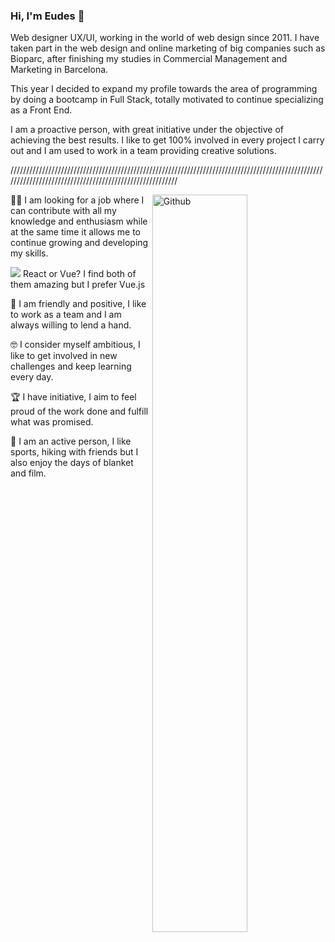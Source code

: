 ### Hi, I'm Eudes 👋

Web designer UX/UI, working in the world of web design since 2011. I have taken part in the web design and online marketing of big companies such as Bioparc, after finishing my studies in Commercial Management and Marketing in Barcelona.

This year I decided to expand my profile towards the area of programming by doing a bootcamp in Full Stack, totally motivated to continue specializing as a Front End.

I am a proactive person, with great initiative under the objective of achieving the best results. I like to get 100% involved in every project I carry out and I am used to work in a team providing creative solutions.

////////////////////////////////////////////////////////////////////////////////////////////////////////////////////////////////////////////////////////

<img width="55%" align="right" alt="Github" src="https://media.giphy.com/media/zf8yrM8nVERvW/giphy.gif" />

<p>👨‍💻 I am looking for a job where I can contribute with all my knowledge and enthusiasm while at the same time it allows me to continue growing and developing my skills.</p>
<p><img src="https://vuejs.org/images/icons/favicon-16x16.png"> React or Vue? I find both of them amazing but I prefer Vue.js</p>

<p>👾 I am friendly and positive, I like to work as a team and I am always willing to lend a hand.
<p>🤓 I consider myself ambitious, I like to get involved in new challenges and keep learning every day.</p>
<p>🏆 I have initiative, I aim to feel proud of the work done and fulfill what was promised.</p>
<p>️🤸 I am an active person, I like sports, hiking with friends but I also enjoy the days of blanket and film.</p>
